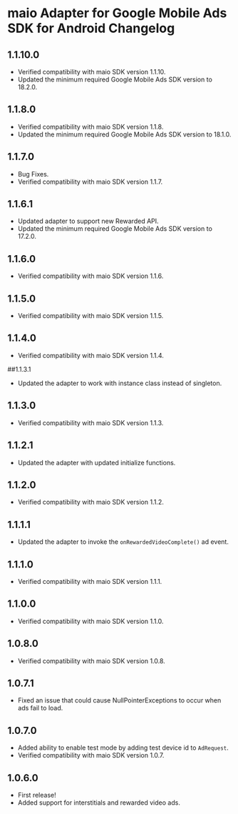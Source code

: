 # maio Adapter for Google Mobile Ads SDK for Android Changelog

## 1.1.10.0
- Verified compatibility with maio SDK version 1.1.10.
- Updated the minimum required Google Mobile Ads SDK version to 18.2.0.

## 1.1.8.0
- Verified compatibility with maio SDK version 1.1.8.
- Updated the minimum required Google Mobile Ads SDK version to 18.1.0.

## 1.1.7.0
- Bug Fixes.
- Verified compatibility with maio SDK version 1.1.7.

## 1.1.6.1
- Updated adapter to support new Rewarded API.
- Updated the minimum required Google Mobile Ads SDK version to 17.2.0.

## 1.1.6.0
- Verified compatibility with maio SDK version 1.1.6.

## 1.1.5.0
- Verified compatibility with maio SDK version 1.1.5.

## 1.1.4.0
- Verified compatibility with maio SDK version 1.1.4.

##1.1.3.1
- Updated the adapter to work with instance class instead of singleton.

## 1.1.3.0
- Verified compatibility with maio SDK version 1.1.3.

## 1.1.2.1
- Updated the adapter with updated initialize functions.

## 1.1.2.0
- Verified compatibility with maio SDK version 1.1.2.

## 1.1.1.1
- Updated the adapter to invoke the `onRewardedVideoComplete()` ad event.

## 1.1.1.0
- Verified compatibility with maio SDK version 1.1.1.

## 1.1.0.0
- Verified compatibility with maio SDK version 1.1.0.

## 1.0.8.0
- Verified compatibility with maio SDK version 1.0.8.

## 1.0.7.1
- Fixed an issue that could cause NullPointerExceptions to occur when ads fail
  to load.

## 1.0.7.0
- Added ability to enable test mode by adding test device id to `AdRequest`.
- Verified compatibility with maio SDK version 1.0.7.

## 1.0.6.0
- First release!
- Added support for interstitials and rewarded video ads.
